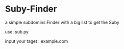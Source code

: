 # Suby-Finder
a simple subdomins Finder with a big list to get the Suby

use: sub.py 


input your taget : example.com

